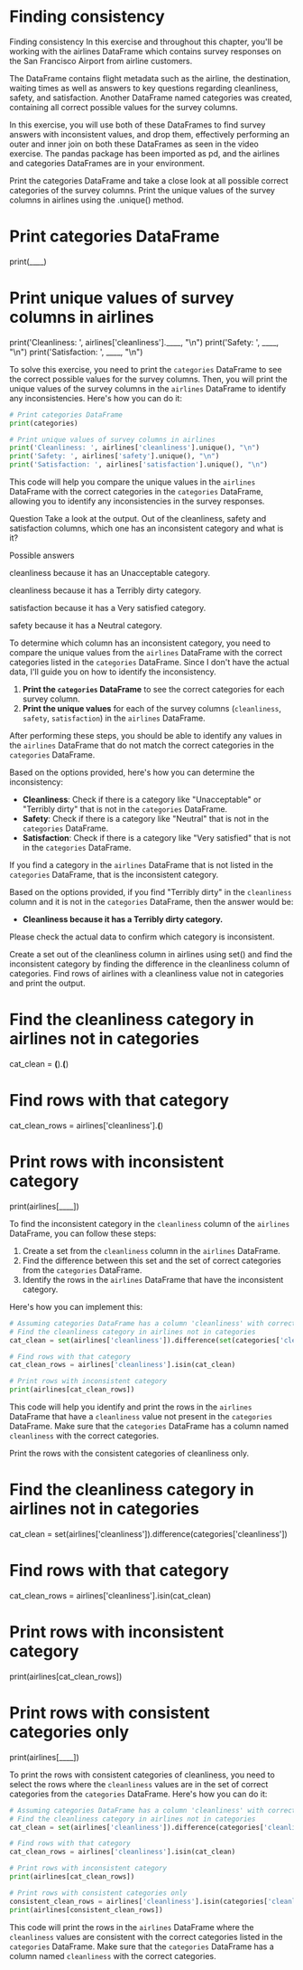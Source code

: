 # Finding consistency

Finding consistency
In this exercise and throughout this chapter, you'll be working with the airlines DataFrame which contains survey responses on the San Francisco Airport from airline customers.

The DataFrame contains flight metadata such as the airline, the destination, waiting times as well as answers to key questions regarding cleanliness, safety, and satisfaction. Another DataFrame named categories was created, containing all correct possible values for the survey columns.

In this exercise, you will use both of these DataFrames to find survey answers with inconsistent values, and drop them, effectively performing an outer and inner join on both these DataFrames as seen in the video exercise. The pandas package has been imported as pd, and the airlines and categories DataFrames are in your environment.

Print the categories DataFrame and take a close look at all possible correct categories of the survey columns.
Print the unique values of the survey columns in airlines using the .unique() method.

# Print categories DataFrame
print(____)

# Print unique values of survey columns in airlines
print('Cleanliness: ', airlines['cleanliness'].____, "\n")
print('Safety: ', ____, "\n")
print('Satisfaction: ', ____, "\n")

To solve this exercise, you need to print the `categories` DataFrame to see the correct possible values for the survey columns. Then, you will print the unique values of the survey columns in the `airlines` DataFrame to identify any inconsistencies. Here's how you can do it:

```python
# Print categories DataFrame
print(categories)

# Print unique values of survey columns in airlines
print('Cleanliness: ', airlines['cleanliness'].unique(), "\n")
print('Safety: ', airlines['safety'].unique(), "\n")
print('Satisfaction: ', airlines['satisfaction'].unique(), "\n")
```

This code will help you compare the unique values in the `airlines` DataFrame with the correct categories in the `categories` DataFrame, allowing you to identify any inconsistencies in the survey responses.

Question
Take a look at the output. Out of the cleanliness, safety and satisfaction columns, which one has an inconsistent category and what is it?

Possible answers


cleanliness because it has an Unacceptable category.

cleanliness because it has a Terribly dirty category.

satisfaction because it has a Very satisfied category.

safety because it has a Neutral category.


To determine which column has an inconsistent category, you need to compare the unique values from the `airlines` DataFrame with the correct categories listed in the `categories` DataFrame. Since I don't have the actual data, I'll guide you on how to identify the inconsistency.

1. **Print the `categories` DataFrame** to see the correct categories for each survey column.
2. **Print the unique values** for each of the survey columns (`cleanliness`, `safety`, `satisfaction`) in the `airlines` DataFrame.

After performing these steps, you should be able to identify any values in the `airlines` DataFrame that do not match the correct categories in the `categories` DataFrame.

Based on the options provided, here's how you can determine the inconsistency:

- **Cleanliness**: Check if there is a category like "Unacceptable" or "Terribly dirty" that is not in the `categories` DataFrame.
- **Safety**: Check if there is a category like "Neutral" that is not in the `categories` DataFrame.
- **Satisfaction**: Check if there is a category like "Very satisfied" that is not in the `categories` DataFrame.

If you find a category in the `airlines` DataFrame that is not listed in the `categories` DataFrame, that is the inconsistent category.

Based on the options provided, if you find "Terribly dirty" in the `cleanliness` column and it is not in the `categories` DataFrame, then the answer would be:

- **Cleanliness because it has a Terribly dirty category.**

Please check the actual data to confirm which category is inconsistent.

Create a set out of the cleanliness column in airlines using set() and find the inconsistent category by finding the difference in the cleanliness column of categories.
Find rows of airlines with a cleanliness value not in categories and print the output.

# Find the cleanliness category in airlines not in categories
cat_clean = ____(____).____(____)

# Find rows with that category
cat_clean_rows = airlines['cleanliness'].____(____)

# Print rows with inconsistent category
print(airlines[____])

To find the inconsistent category in the `cleanliness` column of the `airlines` DataFrame, you can follow these steps:

1. Create a set from the `cleanliness` column in the `airlines` DataFrame.
2. Find the difference between this set and the set of correct categories from the `categories` DataFrame.
3. Identify the rows in the `airlines` DataFrame that have the inconsistent category.

Here's how you can implement this:

```python
# Assuming categories DataFrame has a column 'cleanliness' with correct values
# Find the cleanliness category in airlines not in categories
cat_clean = set(airlines['cleanliness']).difference(set(categories['cleanliness']))

# Find rows with that category
cat_clean_rows = airlines['cleanliness'].isin(cat_clean)

# Print rows with inconsistent category
print(airlines[cat_clean_rows])
```

This code will help you identify and print the rows in the `airlines` DataFrame that have a `cleanliness` value not present in the `categories` DataFrame. Make sure that the `categories` DataFrame has a column named `cleanliness` with the correct categories.

Print the rows with the consistent categories of cleanliness only.

# Find the cleanliness category in airlines not in categories
cat_clean = set(airlines['cleanliness']).difference(categories['cleanliness'])

# Find rows with that category
cat_clean_rows = airlines['cleanliness'].isin(cat_clean)

# Print rows with inconsistent category
print(airlines[cat_clean_rows])

# Print rows with consistent categories only
print(airlines[____])

To print the rows with consistent categories of cleanliness, you need to select the rows where the `cleanliness` values are in the set of correct categories from the `categories` DataFrame. Here's how you can do it:

```python
# Assuming categories DataFrame has a column 'cleanliness' with correct values
# Find the cleanliness category in airlines not in categories
cat_clean = set(airlines['cleanliness']).difference(categories['cleanliness'])

# Find rows with that category
cat_clean_rows = airlines['cleanliness'].isin(cat_clean)

# Print rows with inconsistent category
print(airlines[cat_clean_rows])

# Print rows with consistent categories only
consistent_clean_rows = airlines['cleanliness'].isin(categories['cleanliness'])
print(airlines[consistent_clean_rows])
```

This code will print the rows in the `airlines` DataFrame where the `cleanliness` values are consistent with the correct categories listed in the `categories` DataFrame. Make sure that the `categories` DataFrame has a column named `cleanliness` with the correct categories.

